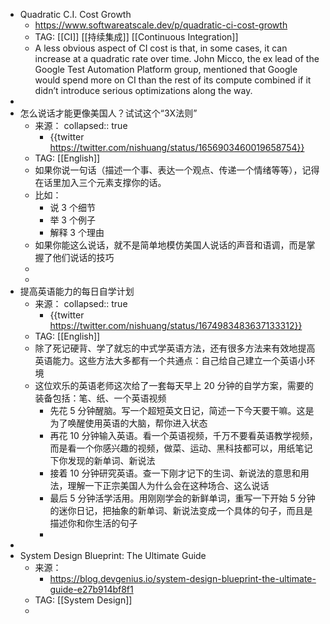 - Quadratic C.I. Cost Growth
	- https://www.softwareatscale.dev/p/quadratic-ci-cost-growth
	- TAG: [[CI]] [[持续集成]] [[Continuous Integration]]
	- A less obvious aspect of CI cost is that, in some cases, it can increase at a quadratic rate over time. John Micco, the ex lead of the Google Test Automation Platform group, mentioned that Google would spend more on CI than the rest of its compute combined if it didn’t introduce serious optimizations along the way.
-
- 怎么说话才能更像美国人？试试这个“3X法则”
	- 来源：
	  collapsed:: true
		- {{twitter https://twitter.com/nishuang/status/1656903460019658754}}
	- TAG: [[English]]
	- 如果你说一句话（描述一个事、表达一个观点、传递一个情绪等等），记得在话里加入三个元素支撑你的话。
	- 比如：
		- 说 3 个细节
		- 举 3 个例子
		- 解释 3 个理由
	- 如果你能这么说话，就不是简单地模仿美国人说话的声音和语调，而是掌握了他们说话的技巧
	-
	-
- 提高英语能力的每日自学计划
	- 来源：
	  collapsed:: true
		- {{twitter https://twitter.com/nishuang/status/1674983483637133312}}
	- TAG: [[English]]
	- 除了死记硬背、学了就忘的中式学英语方法，还有很多方法来有效地提高英语能力。这些方法大多都有一个共通点：自己给自己建立一个英语小环境
	- 这位欢乐的英语老师这次给了一套每天早上 20 分钟的自学方案，需要的装备包括：笔、纸、一个英语视频
		- 先花 5 分钟醒脑。写一个超短英文日记，简述一下今天要干嘛。这是为了唤醒使用英语的大脑，帮你进入状态
		- 再花 10 分钟输入英语。看一个英语视频，千万不要看英语教学视频，而是看一个你感兴趣的视频，做菜、运动、黑科技都可以，用纸笔记下你发现的新单词、新说法
		- 接着 10 分钟研究英语。查一下刚才记下的生词、新说法的意思和用法，理解一下正宗美国人为什么会在这种场合、这么说话
		- 最后 5 分钟活学活用。用刚刚学会的新鲜单词，重写一下开始 5 分钟的迷你日记，把抽象的新单词、新说法变成一个具体的句子，而且是描述你和你生活的句子
		-
-
- System Design Blueprint: The Ultimate Guide
	- 来源：
		- https://blog.devgenius.io/system-design-blueprint-the-ultimate-guide-e27b914bf8f1
	- TAG: [[System Design]]
	-